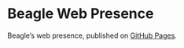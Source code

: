 # Beagle Web Presence

Beagle’s web presence, published on [GitHub Pages](https://Beagle-PSE.github.io/Beagle/branches/readded-pcm-tests).